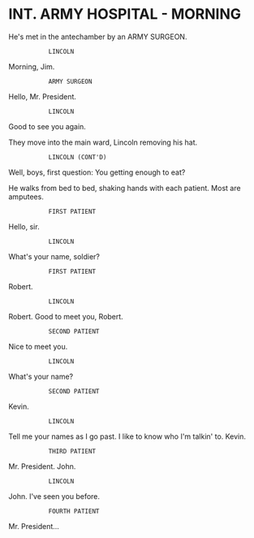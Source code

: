 # INT. ARMY HOSPITAL - MORNING

He's met in the antechamber by an ARMY SURGEON.

			   LINCOLN
Morning, Jim.

			   ARMY SURGEON
Hello, Mr. President.

			   LINCOLN
Good to see you again.

They move into the main ward, Lincoln removing his hat.

			   LINCOLN (CONT'D)
Well, boys, first question: You
getting enough to eat?

He walks from bed to bed, shaking hands with each patient. Most are amputees.

			   FIRST PATIENT
Hello, sir.

			   LINCOLN
What's your name, soldier?

			   FIRST PATIENT
Robert.

			   LINCOLN
Robert. Good to meet you, Robert.

			   SECOND PATIENT
Nice to meet you.

			   LINCOLN
What's your name?

			   SECOND PATIENT
Kevin.

			   LINCOLN
Tell me your names as I go past. I like to know who I'm talkin' to. Kevin.

			   THIRD PATIENT
Mr. President. John.

			   LINCOLN
John. I've seen you before.

			   FOURTH PATIENT
Mr. President...
